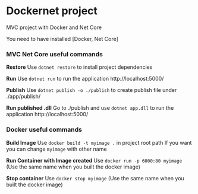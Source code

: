 # Dockernet project
MVC project with Docker and Net Core

You need to have installed [Docker, Net Core]

### MVC Net Core useful commands

**Restore**
Use `dotnet restore` to install project dependencies

**Run**
Use `dotnet run` to run the application http://localhost:5000/

**Publish**
Use `dotnet publish -o ./publish` to create publish file under ./app/publish/

**Run published .dll**
Go to ./publish and use `dotnet app.dll` to run the application http://localhost:5000/

### Docker useful commands

**Build Image**
Use `docker build -t myimage .` in project root path
If you want you can change `myimage` with other name

**Run Container with Image created**
Use `docker run -p 6000:80 myimage` (Use the same name when you built the docker image)

**Stop container**
Use `docker stop myimage` (Use the same name when you built the docker image)